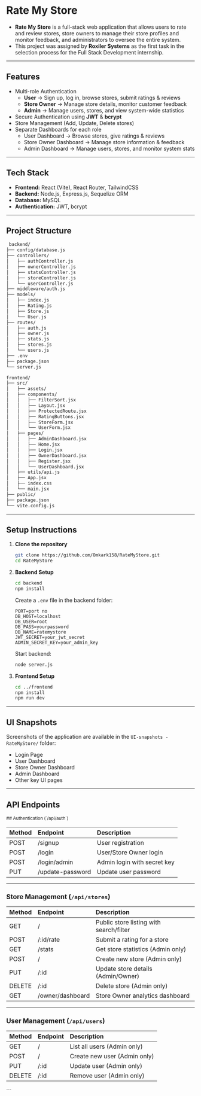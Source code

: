 # Rate My Store

* **Rate My Store** is a full-stack web application that allows users to rate and review stores, store owners to manage their store profiles and monitor feedback, and administrators to oversee the entire system.  
* This project was assigned by **Roxiler Systems** as the first task in the selection process for the Full Stack Development internship.

---

## Features

* Multi-role Authentication
  * **User** → Sign up, log in, browse stores, submit ratings & reviews  
  * **Store Owner** → Manage store details, monitor customer feedback  
  * **Admin** → Manage users, stores, and view system-wide statistics  
* Secure Authentication using **JWT** & **bcrypt**  
* Store Management (Add, Update, Delete stores)  
* Separate Dashboards for each role  
  * User Dashboard → Browse stores, give ratings & reviews  
  * Store Owner Dashboard → Manage store information & feedback  
  * Admin Dashboard → Manage users, stores, and monitor system stats  

---

## Tech Stack

* **Frontend:** React (Vite), React Router, TailwindCSS  
* **Backend:** Node.js, Express.js, Sequelize ORM  
* **Database:** MySQL  
* **Authentication:** JWT, bcrypt  

---

 ## Project Structure
```bash                                          
 backend/
├── config/database.js
├── controllers/
│   ├── authController.js                  
│   ├── ownerController.js
│   ├── statsController.js
│   ├── storeController.js
│   └── userController.js
├── middleware/auth.js
├── models/
│   ├── index.js
│   ├── Rating.js
│   ├── Store.js
│   └── User.js
├── routes/
│   ├── auth.js
│   ├── owner.js
│   ├── stats.js
│   ├── stores.js
│   └── users.js
├── .env
├── package.json
└── server.js
```
```bash  
frontend/
├── src/
│   ├── assets/
│   ├── components/
│   │   ├── FilterSort.jsx
│   │   ├── Layout.jsx
│   │   ├── ProtectedRoute.jsx
│   │   ├── RatingButtons.jsx
│   │   ├── StoreForm.jsx
│   │   └── UserForm.jsx
│   ├── pages/
│   │   ├── AdminDashboard.jsx
│   │   ├── Home.jsx
│   │   ├── Login.jsx
│   │   ├── OwnerDashboard.jsx
│   │   ├── Register.jsx
│   │   └── UserDashboard.jsx
│   ├── utils/api.js
│   ├── App.jsx
│   ├── index.css
│   └── main.jsx
├── public/
├── package.json
└── vite.config.js

```
---

## Setup Instructions

1. **Clone the repository**
    ```bash
    git clone https://github.com/Omkark158/RateMyStore.git
    cd RateMyStore
    ```

2. **Backend Setup**
    ```bash
    cd backend
    npm install
    ```

    Create a `.env` file in the backend folder:
    ```
    PORT=port no
    DB_HOST=localhost
    DB_USER=root
    DB_PASS=yourpassword
    DB_NAME=ratemystore
    JWT_SECRET=your_jwt_secret
    ADMIN_SECRET_KEY=your_admin_key
    ```

    Start backend:
    ```bash
    node server.js

3. **Frontend Setup**
    ```bash
    cd ../frontend
    npm install
    npm run dev
    ```

---
## UI Snapshots

Screenshots of the application are available in the `UI-snapshots - RateMyStore/` folder:

* Login Page  
* User Dashboard  
* Store Owner Dashboard  
* Admin Dashboard  
* Other key UI pages  

---

## API Endpoints
<sub>
## Authentication (`/api/auth`)

| Method | Endpoint         | Description                 |
| :----- | :--------------- | :-------------------------- |
| POST   | /signup          | User registration           |
| POST   | /login           | User/Store Owner login      |
| POST   | /login/admin     | Admin login with secret key |
| PUT    | /update-password | Update user password        |

---

## Store Management (`/api/stores`)

| Method | Endpoint         | Description                             |
| :----- | :--------------- | :-------------------------------------- |
| GET    | /                | Public store listing with search/filter |
| POST   | /:id/rate        | Submit a rating for a store             |
| GET    | /stats           | Get store statistics (Admin only)       |
| POST   | /                | Create new store (Admin only)           |
| PUT    | /:id             | Update store details (Admin/Owner)      |
| DELETE | /:id             | Delete store (Admin only)               |
| GET    | /owner/dashboard | Store Owner analytics dashboard         |

---

## User Management (`/api/users`)

| Method | Endpoint | Description                 |
| :----- | :------- | :-------------------------- |
| GET    | /        | List all users (Admin only) |
| POST   | /        | Create new user (Admin only)|
| PUT    | /:id     | Update user (Admin only)    |
| DELETE | /:id     | Remove user (Admin only)    |
<sub>
---
